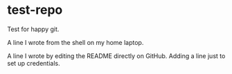 # test-repo
Test for happy git.

A line I wrote from the shell on my home laptop.

A line I wrote by editing the README directly on GitHub.
Adding a line just to set up credentials.
